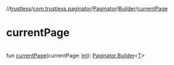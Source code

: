 //[trustless](../../../../index.md)/[com.trustless.paginator](../../index.md)/[Paginator](../index.md)/[Builder](index.md)/[currentPage](current-page.md)

# currentPage

\
fun [currentPage](current-page.md)(currentPage: [Int](https://kotlinlang.org/api/latest/jvm/stdlib/kotlin/-int/index.html)): [Paginator.Builder](index.md)&lt;[T](index.md)&gt;
